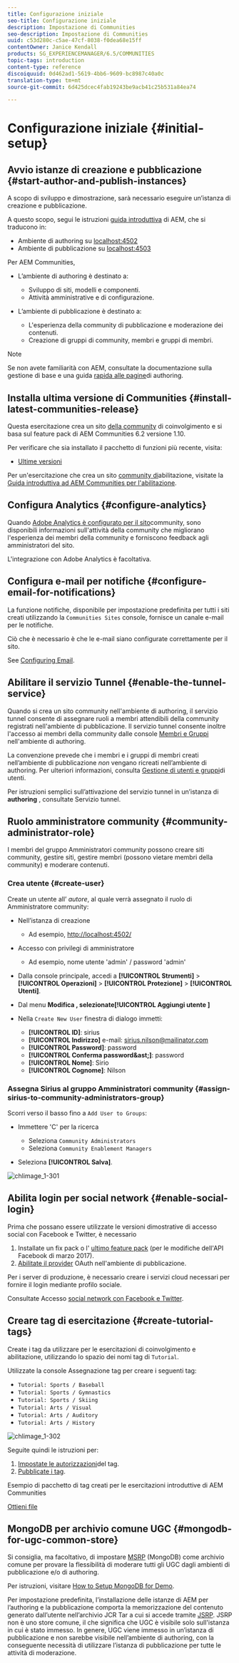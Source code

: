 ```yaml
---
title: Configurazione iniziale
seo-title: Configurazione iniziale
description: Impostazione di Communities
seo-description: Impostazione di Communities
uuid: c53d280c-c5ae-47cf-8038-f0dea68e15ff
contentOwner: Janice Kendall
products: SG_EXPERIENCEMANAGER/6.5/COMMUNITIES
topic-tags: introduction
content-type: reference
discoiquuid: 0d462ad1-5619-4bb6-9609-bc8987c40a0c
translation-type: tm+mt
source-git-commit: 6d425dcec4fab19243be9acb41c25b531a84ea74

---
```



# Configurazione iniziale {#initial-setup}

## Avvio istanze di creazione e pubblicazione {#start-author-and-publish-instances}

A scopo di sviluppo e dimostrazione, sarà necessario eseguire un’istanza di creazione e pubblicazione.

A questo scopo, segui le istruzioni [guida introduttiva](../../help/sites-deploying/deploy.md#getting-started) di AEM, che si traducono in:

* Ambiente di authoring su [localhost:4502](Http://localhost:4502/)
* Ambiente di pubblicazione su [localhost:4503](Http://localhost:4503/)

Per AEM Communities,

* L’ambiente di authoring è destinato a:

   * Sviluppo di siti, modelli e componenti.
   * Attività amministrative e di configurazione.

* L’ambiente di pubblicazione è destinato a:

   * L&#39;esperienza della community di pubblicazione e moderazione dei contenuti.
   * Creazione di gruppi di community, membri e gruppi di membri.

>[!NOTE]
>
>Se non avete familiarità con AEM, consultate la documentazione sulla gestione [](../../help/sites-authoring/basic-handling.md) di base e una guida [rapida alle pagine](../../help/sites-authoring/qg-page-authoring.md)di authoring.


## Installa ultima versione di Communities {#install-latest-communities-release}

Questa esercitazione crea un sito [della community](overview.md#engagement-community) di coinvolgimento e si basa sul feature pack di AEM Communities 6.2 versione 1.10.

Per verificare che sia installato il pacchetto di funzioni più recente, visita:

* [Ultime versioni](deploy-communities.md#latest-releases)

Per un&#39;esercitazione che crea un sito [community di](overview.md#enablement-community)abilitazione, visitate la [Guida introduttiva ad AEM Communities per l&#39;abilitazione](getting-started-enablement.md).

## Configura Analytics {#configure-analytics}

Quando [Adobe Analytics è configurato per il sito](analytics.md)community, sono disponibili informazioni sull&#39;attività della community che migliorano l&#39;esperienza dei membri della community e forniscono feedback agli amministratori del sito.

L&#39;integrazione con Adobe Analytics è facoltativa.

## Configura e-mail per notifiche {#configure-email-for-notifications}

La funzione notifiche, disponibile per impostazione predefinita per tutti i siti creati utilizzando la `Communities Sites` console, fornisce un canale e-mail per le notifiche.

Ciò che è necessario è che le e-mail siano configurate correttamente per il sito.

See [Configuring Email](email.md).

## Abilitare il servizio Tunnel {#enable-the-tunnel-service}

Quando si crea un sito community nell&#39;ambiente di authoring, il servizio tunnel consente di assegnare ruoli a membri attendibili della community registrati nell&#39;ambiente di pubblicazione. Il servizio tunnel consente inoltre l&#39;accesso ai membri della community dalle console [Membri e Gruppi](members.md) nell&#39;ambiente di authoring.

La convenzione prevede che i membri e i gruppi di membri creati nell’ambiente di pubblicazione *non* vengano ricreati nell’ambiente di authoring. Per ulteriori informazioni, consulta [Gestione di utenti e gruppi](users.md)di utenti.

Per istruzioni semplici sull’attivazione del servizio tunnel in un’istanza di **authoring** , consultate Servizio [](deploy-communities.md#tunnel-service-on-author)tunnel.

## Ruolo amministratore community {#community-administrator-role}

I membri del gruppo Amministratori community possono creare siti community, gestire siti, gestire membri (possono vietare membri della community) e moderare contenuti.

### Crea utente {#create-user}

Create un utente all’ *autore*, al quale verrà assegnato il ruolo di Amministratore community:

* Nell’istanza di creazione

   * Ad esempio, [http://localhost:4502/](Http://localhost:4503/)

* Accesso con privilegi di amministratore

   * Ad esempio, nome utente &#39;admin&#39; / password &#39;admin&#39;

* Dalla console principale, accedi a **[!UICONTROL Strumenti]** > **[!UICONTROL Operazioni]** > **[!UICONTROL Protezione]** > **[!UICONTROL Utenti]**.
* Dal menu **Modifica **, selezionate**[!UICONTROL Aggiungi utente ]**

* Nella `Create New User` finestra di dialogo immetti:

   * **[!UICONTROL ID]**: sirius
   * **[!UICONTROL Indirizzo]** e-mail: sirius.nilson@mailinator.com
   * **[!UICONTROL Password]**: password
   * **[!UICONTROL Conferma password&amp;ast;]**: password
   * **[!UICONTROL Nome]**: Sirio
   * **[!UICONTROL Cognome]**: Nilson

### Assegna Sirius al gruppo Amministratori community {#assign-sirius-to-community-administrators-group}

Scorri verso il basso fino a `Add User to Groups`:

* Immettere &#39;C&#39; per la ricerca

   * Seleziona `Community Administrators`
   * Seleziona `Community Enablement Managers`

* Seleziona **[!UICONTROL Salva]**.

![chlimage_1-301](assets/chlimage_1-301.png)

## Abilita login per social network {#enable-social-login}

Prima che possano essere utilizzate le versioni dimostrative di accesso social con Facebook e Twitter, è necessario

1. Installate un fix pack o l&#39; [ultimo feature pack](deploy-communities.md#latestfeaturepack) (per le modifiche dell&#39;API Facebook di marzo 2017).
1. [Abilitate il provider](social-login.md#adobe-granite-oauth-authentication-handler) OAuth nell&#39;ambiente di pubblicazione.

Per i server di produzione, è necessario creare i servizi cloud necessari per fornire il login mediante profilo sociale.

Consultate Accesso [social network con Facebook e Twitter](social-login.md).

## Creare tag di esercitazione {#create-tutorial-tags}

Create i tag da utilizzare per le esercitazioni di coinvolgimento e abilitazione, utilizzando lo spazio dei nomi tag di `Tutorial`.

Utilizzate la console [](../../help/sites-administering/tags.md#tagging-console) Assegnazione tag per creare i seguenti tag:

* `Tutorial: Sports / Baseball`
* `Tutorial: Sports / Gymnastics`
* `Tutorial: Sports / Skiing`
* `Tutorial: Arts / Visual`
* `Tutorial: Arts / Auditory`
* `Tutorial: Arts / History`

![chlimage_1-302](assets/chlimage_1-302.png)

Seguite quindi le istruzioni per:

1. [Impostate le autorizzazioni](../../help/sites-administering/tags.md#setting-tag-permissions)del tag.
1. [Pubblicate i tag](../../help/sites-administering/tags.md#publishing-tags).

Esempio di pacchetto di tag creati per le esercitazioni introduttive di AEM Communities

[Ottieni file](assets/tutorial_tags-v63.zip)

## MongoDB per archivio comune UGC {#mongodb-for-ugc-common-store}

Si consiglia, ma facoltativo, di impostare [MSRP](msrp.md) (MongoDB) come archivio [](working-with-srp.md) comune per provare la flessibilità di moderare tutti gli UGC dagli ambienti di pubblicazione e/o di authoring.

Per istruzioni, visitare [How to Setup MongoDB for Demo](demo-mongo.md).

Per impostazione predefinita, l’installazione delle istanze di AEM per l’authoring e la pubblicazione comporta la memorizzazione del contenuto generato dall’utente nell’archivio [](../../help/sites-deploying/platform.md) JCR Tar a cui si accede tramite [JSRP](jsrp.md). JSRP non è uno store comune, il che significa che UGC è visibile solo sull&#39;istanza in cui è stato immesso. In genere, UGC viene immesso in un’istanza di pubblicazione e non sarebbe visibile nell’ambiente di authoring, con la conseguente necessità di utilizzare l’istanza di pubblicazione per tutte le attività di moderazione.